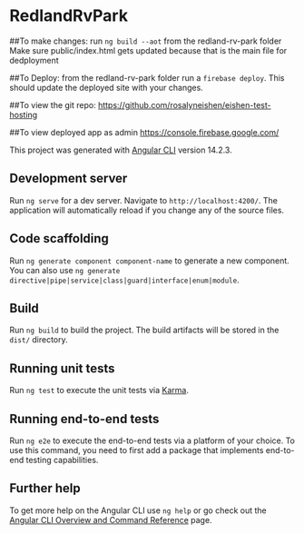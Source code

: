 # RedlandRvPark
##To make changes:
run `ng build --aot` from the redland-rv-park folder
Make sure public/index.html gets updated because that is the main file for dedployment

##To Deploy:
from the redland-rv-park folder run a `firebase deploy`. This should update the deployed site with your changes.

##To view the git repo:
https://github.com/rosalyneishen/eishen-test-hosting

##To view deployed app as admin
https://console.firebase.google.com/ 


This project was generated with [Angular CLI](https://github.com/angular/angular-cli) version 14.2.3.

## Development server

Run `ng serve` for a dev server. Navigate to `http://localhost:4200/`. The application will automatically reload if you change any of the source files.

## Code scaffolding

Run `ng generate component component-name` to generate a new component. You can also use `ng generate directive|pipe|service|class|guard|interface|enum|module`.

## Build

Run `ng build` to build the project. The build artifacts will be stored in the `dist/` directory.

## Running unit tests

Run `ng test` to execute the unit tests via [Karma](https://karma-runner.github.io).

## Running end-to-end tests

Run `ng e2e` to execute the end-to-end tests via a platform of your choice. To use this command, you need to first add a package that implements end-to-end testing capabilities.

## Further help

To get more help on the Angular CLI use `ng help` or go check out the [Angular CLI Overview and Command Reference](https://angular.io/cli) page.
